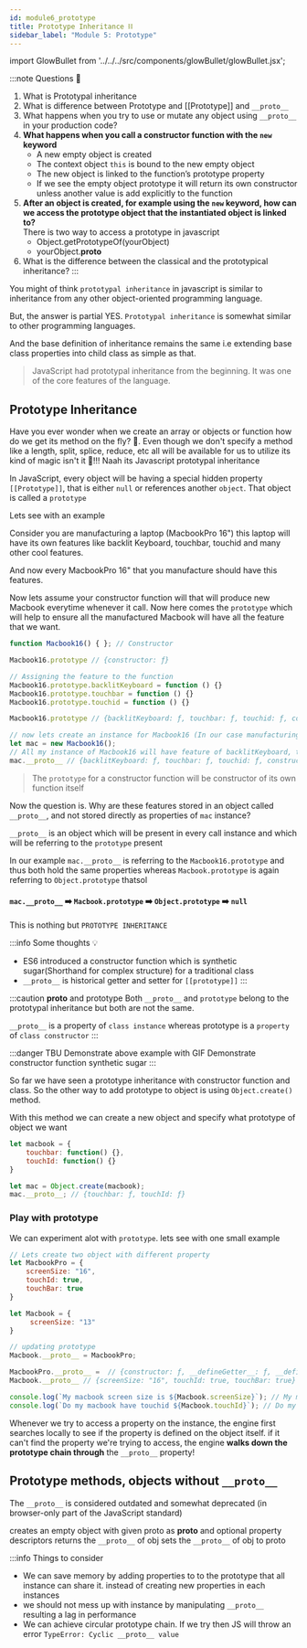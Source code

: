 ```yaml
---
id: module6_prototype
title: Prototype Inheritance ⛓
sidebar_label: "Module 5: Prototype"
---
```


import GlowBullet from '../../../src/components/glowBullet/glowBullet.jsx';

:::note Questions 🤔
1. What is Prototypal inheritance
2. What is difference between Prototype and [[Prototype]] and `__proto__`
3. What happens when you try to use or mutate any object using `__proto__` in your production code?
4. **What happens when you call a constructor function with the `new` keyword**
   * A new empty object is created
   * The context object `this` is bound to the new empty object
   * The new object is linked to the function’s prototype property
   * If we see the empty object prototype it will return its own constructor unless another value is add explicitly to the function 
5. **After an object is created, for example using the `new` keyword, how can we access the prototype object that the instantiated object is linked to?** <br/>
    There is two way to access a prototype in javascript
    * Object.getPrototypeOf(yourObject)
    * yourObject.__proto__
6. What is the difference between the classical and the prototypical inheritance?
:::

You might of think `prototypal inheritance` in javascript is similar to inheritance from any other object-oriented programming language.

But, the answer is partial YES. `Prototypal inheritance` is somewhat similar to other programming languages.

And the base definition of inheritance remains the same i.e extending base class properties into child class as simple as that.

> JavaScript had prototypal inheritance from the beginning. It was one of the core features of the language.

## Prototype Inheritance

Have you ever wonder when we create an array or objects or function how do we get its method on the fly? 🤔. Even though we don't specify a method like a length, split, splice, reduce, etc all will be available for us to utilize its kind of magic isn't it 🔮!!! Naah its Javascript prototypal inheritance 

In JavaScript, every object will be having a special hidden property `[[Prototype]]`, that is either `null` or references another `object`. That object is called a `prototype`

Lets see with an example 

Consider you are manufacturing a laptop (MacbookPro 16") this laptop will have its own features like backlit Keyboard, touchbar, touchid and many other cool features. 

And now every MacbookPro 16" that you manufacture should have this features.

Now lets assume your constructor function will that will produce new Macbook everytime whenever it call. Now here comes the `prototype` which will help to ensure all the manufactured Macbook will have all the feature that we want.

```js 
function Macbook16() { }; // Constructor

Macbook16.prototype // {constructor: ƒ}

// Assigning the feature to the function
Macbook16.prototype.backlitKeyboard = function () {}
Macbook16.prototype.touchbar = function () {}
Macbook16.prototype.touchid = function () {}

Macbook16.prototype // {backlitKeyboard: ƒ, touchbar: ƒ, touchid: ƒ, constructor: ƒ}

// now lets create an instance for Macbook16 (In our case manufacturing Macbook)
let mac = new Macbook16();
// All my instance of Macbook16 will have feature of backlitKeyboard, touchbar and touchid 
mac.__proto__ // {backlitKeyboard: ƒ, touchbar: ƒ, touchid: ƒ, constructor: ƒ}
```

> The `prototype` for a constructor function will be constructor of its own function itself

Now the question is. Why are these features stored in an object called `__proto__`, and not stored directly as properties of `mac` instance?


`__proto__` is an object which will be present in every call instance and which will be referring to the `prototype` present 

In our example `mac.__proto__` is referring to the `Macbook16.prototype` and thus both hold the same properties whereas `Macbook.prototype` is again referring to `Object.prototype` thatsol


#### `mac.__proto__` ➡️ `Macbook.prototype` ➡️ `Object.prototype` ➡️ `null`

This is nothing but `PROTOTYPE INHERITANCE`

:::info Some thoughts 💡
* ES6 introduced a constructor function which is synthetic sugar(Shorthand for complex structure) for a traditional class
* `__proto__` is historical getter and setter for `[[prototype]]` 
:::

:::caution __proto__ and prototype
Both `__proto__` and `prototype` belong to the prototypal inheritance but both are not the same.

`__proto__` is a property of `class instance` whereas prototype is a `property` of `class constructor`
:::

:::danger TBU
Demonstrate above example with GIF
Demonstrate constructor function synthetic sugar
:::

So far we have seen a prototype inheritance with constructor function and class. So the other way to add prototype to object is using `Object.create()` method. 

With this method we can create a new object and specify what prototype of object we want

```js
let macbook = {
    touchbar: function() {},
    touchId: function() {}
}

let mac = Object.create(macbook);
mac.__proto__; // {touchbar: ƒ, touchId: ƒ}
```

### Play with prototype

We can experiment alot with `prototype`. lets see with one small example

```js
// Lets create two object with different property
let MacbookPro = {
    screenSize: "16",
    touchId: true,
    touchBar: true
}

let Macbook = {
     screenSize: "13"
}

// updating prototype
Macbook.__proto__ = MacbookPro;

MacbookPro.__proto__ =  // {constructor: ƒ, __defineGetter__: ƒ, __defineSetter__: ƒ, hasOwnProperty: ƒ, __lookupGetter__: ƒ, …}
Macbook.__proto__ // {screenSize: "16", touchId: true, touchBar: true}

console.log(`My macbook screen size is ${Macbook.screenSize}`); // My macbook screen size is 13
console.log(`Do my macbook have touchid ${Macbook.touchId}`); // Do my macbook have touchid
```

Whenever we try to access a property on the instance, the engine first searches locally to see if the property is defined on the object itself. if it can't find the property we're trying to access, the engine **walks down the prototype chain through** the `__proto__` property!

## Prototype methods, objects without `__proto__` 

The `__proto__` is considered outdated and somewhat deprecated (in browser-only part of the JavaScript standard)


<GlowBullet highlightWord="Object.create(proto[, descriptors])"> creates an empty object with given proto as __proto__ and optional property descriptors</GlowBullet>
<GlowBullet highlightWord="Object.getPrototypeOf(obj)"> returns the `__proto__` of obj</GlowBullet>
<GlowBullet highlightWord="Object.setPrototypeOf(obj, proto)"> sets the `__proto__` of obj to proto</GlowBullet>


:::info Things to consider
* We can save memory by adding properties to to the prototype that all instance can share it. instead of creating new properties in each instances
* we should not mess up with instance by manipulating `__proto__` resulting a lag in performance 
* We can achieve circular prototype chain. If we try then JS will throw an error `TypeError: Cyclic __proto__ value`